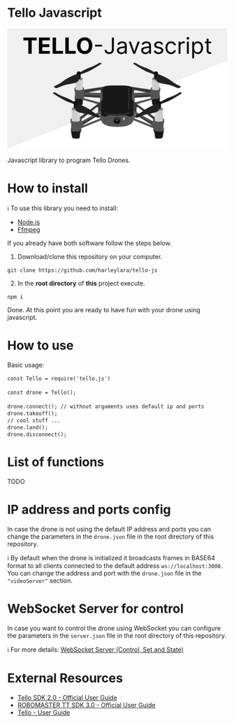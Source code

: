 # Tello Javascript

![Banner](./docs/tello-js-banner.jpg)

Javascript library to program Tello Drones.

# How to install

ℹ️ To use this library you need to install:
- [Node.js](https://nodejs.org/)
- [Ffmpeg](https://ffmpeg.org/download.html)

If you already have both software follow the steps below.

1. Download/clone this repository on your computer.
```
git clone https://github.com/harleylara/tello-js
```

2. In the **root directory** of **this** project execute.
```
npm i
```

Done. At this point you are ready to have fun with your drone using javascript.

# How to use

Basic usage:
```
const Tello = require('tello.js')

const drone = Tello();

drone.connect(); // without arguments uses default ip and ports
drone.takeoff();
// cool stuff ...
drone.land();
drone.disconnect();
```

# List of functions

TODO

# IP address and ports config

In case the drone is not using the default IP address and ports you can change the parameters in the `drone.json` file in the root directory of this repository.

ℹ️ By default when the drone is initialized it broadcasts frames in BASE64 format to all clients connected to the default address `ws://localhost:3000`. You can change the address and port with the `drone.json` file in the `"videoServer"` section.

# WebSocket Server for control

In case you want to control the drone using WebSocket you can configure the parameters in the `server.json` file in the root directory of this repository.

ℹ️ For more details: [WebSocket Server (Control, Set and State)](docs/socket.md)

# External Resources
- [Tello SDK 2.0 - Official User Guide](https://dl-cdn.ryzerobotics.com/downloads/Tello/Tello%20SDK%202.0%20User%20Guide.pdf)
- [ROBOMASTER TT SDK 3.0 - Official User Guide](https://dl.djicdn.com/downloads/RoboMaster+TT/Tello_SDK_3.0_User_Guide_en.pdf)
- [Tello - User Guide](https://dl.djicdn.com/downloads/RoboMaster+TT/Tello_SDK_3.0_User_Guide_en.pdf)
